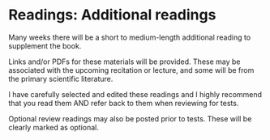 # Readings: Additional readings

Many weeks there will be a short to medium-length additional reading to supplement the book.  

Links and/or PDFs for these materials will be provided.  These may be associated with the upcoming recitation or lecture, and some will be from the primary scientific literature.   

I have carefully selected and edited these readings and I highly recommend that you read them AND refer back to them when reviewing for tests.

Optional review readings may also be posted prior to tests.  These will be clearly marked as optional.
